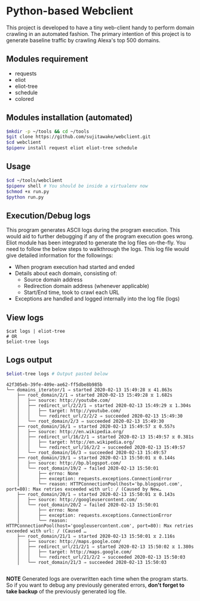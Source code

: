 # Python-based Webclient

This project is developed to have a tiny web-client handy to perform domain crawling in an automated fashion. The primary intention of this project is to generate baseline traffic by crawling Alexa's top 500 domains.

## Modules requirement
* requests
* eliot
* eliot-tree
* schedule
* colored

## Modules installation (automated)
```bash
$mkdir -p ~/tools && cd ~/tools
$git clone https://github.com/sujitawake/webclient.git
$cd webclient
$pipenv install request eliot eliot-tree schedule
```

## Usage
```sh
$cd ~/tools/webclient
$pipenv shell # You should be inside a virtualenv now
$chmod +x run.py
$python run.py
```

## Execution/Debug logs

This program generates ASCII logs during the program execution. This would aid to further debugging if any of the program execution goes wrong. Eliot module has been integrated to generate the log files on-the-fly. You need to follow the below steps to walkthrough the logs. This log file would give detailed information for the followings:

* When program execution had started and ended
* Details about each domain, consisting of:
  * Source domain address
  * Redirection domain address (whenever applicable)
  * Start/End time, took to crawl each URL
* Exceptions are handled and logged internally into the log file (logs)

## View logs

```
$cat logs | eliot-tree
# OR
$eliot-tree logs
```

## Logs output

```bash
$eliot-tree logs # Output pasted below
```

```
42f305eb-39fe-409e-ae62-ff5dbe8b985b
└── domains_iterator/1 ⇒ started 2020-02-13 15:49:28 ⧖ 41.863s
    ├── root_domain/2/1 ⇒ started 2020-02-13 15:49:28 ⧖ 1.682s
    │   ├── source: http://youtube.com/
    │   ├── redirect_url/2/2/1 ⇒ started 2020-02-13 15:49:29 ⧖ 1.304s
    │   │   ├── target: http://youtube.com/
    │   │   └── redirect_url/2/2/2 ⇒ succeeded 2020-02-13 15:49:30
    │   └── root_domain/2/3 ⇒ succeeded 2020-02-13 15:49:30
    ├── root_domain/16/1 ⇒ started 2020-02-13 15:49:57 ⧖ 0.557s
    │   ├── source: http://en.wikipedia.org/
    │   ├── redirect_url/16/2/1 ⇒ started 2020-02-13 15:49:57 ⧖ 0.381s
    │   │   ├── target: http://en.wikipedia.org/
    │   │   └── redirect_url/16/2/2 ⇒ succeeded 2020-02-13 15:49:57
    │   └── root_domain/16/3 ⇒ succeeded 2020-02-13 15:49:57
    ├── root_domain/19/1 ⇒ started 2020-02-13 15:50:01 ⧖ 0.144s
    │   ├── source: http://bp.blogspot.com/
    │   └── root_domain/19/2 ⇒ failed 2020-02-13 15:50:01
    │       ├── errno: None
    │       ├── exception: requests.exceptions.ConnectionError
    │       └── reason: HTTPConnectionPool(host='bp.blogspot.com', port=80): Max retries exceeded with url: / (Caused by New…
    ├── root_domain/20/1 ⇒ started 2020-02-13 15:50:01 ⧖ 0.143s
    │   ├── source: http://googleusercontent.com/
    │   └── root_domain/20/2 ⇒ failed 2020-02-13 15:50:01
    │       ├── errno: None
    │       ├── exception: requests.exceptions.ConnectionError
    │       └── reason: HTTPConnectionPool(host='googleusercontent.com', port=80): Max retries exceeded with url: / (Caused …
    ├── root_domain/21/1 ⇒ started 2020-02-13 15:50:01 ⧖ 2.116s
    │   ├── source: http://maps.google.com/
    │   ├── redirect_url/21/2/1 ⇒ started 2020-02-13 15:50:02 ⧖ 1.380s
    │   │   ├── target: http://maps.google.com/
    │   │   └── redirect_url/21/2/2 ⇒ succeeded 2020-02-13 15:50:03
    │   └── root_domain/21/3 ⇒ succeeded 2020-02-13 15:50:03
    
```

**NOTE** Generated logs are overwritten each time when the program starts. So if you want to debug any previously generated errors, **don't forget to take backup** of the previously generated log file.

